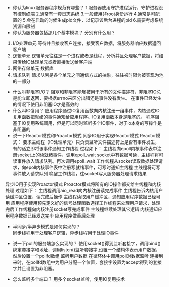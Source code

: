 - 你认为linux服务器程序规范有哪些？
1.服务器使用守护进程运行，守护进程没有控制终端
2.通常有一套日志系统
3.一般使用非root身份运行
4.通常是可配置的
5.会在启动的时候生成pid文件，以记录该后台进程的pid
6.需要考虑系统资源和限制
- 你认为服务器包括那几个基本模块？ 分别有什么用？
1. I/O处理单元 等待并且接收客户连接，接受客户数据，将服务器响应数据返回客户端
2. 逻辑单元 逻辑单元往往是一个进程或者是线程，分析并且处理客户数据，将结果传给IO处理单元或者直接发送给客户端
3. 网络存储单元 数据库
4. 请求队列 请求队列是各个单元之间通信方式的抽象，往往被时限为被实现为池的一部分
- 什么叫非阻塞I/O？
阻塞和非阻塞能够被用于所有的文件描述符，非阻塞IO总是能立即返回，要根据errno来区分出错还是事件没有发生。
在事件已经发生的情况下使用非阻塞IO才是高效的
- 什么叫IO复用？
应用程序通过IO复用函数向内核注册一组事件，内核通过IO复用函数把就绪的事件通知给应用程序。IO复用函数本身是阻塞的。 
程序阻塞于IO复用系统调用，但是可以同时监听多个IO事件，对于io本身的写操作是非阻塞的
- 说一下Reactor模式和Proactor模式
同步IO用于实现Reactor模式
Reactor模式：
要求主线程（IO处理单元）只负责监听文件描述符上是否有事件发生，有的话立即将该事件通知工作线程
过程如下：
主线程向epoll内核事件表中注册socket上的读就绪事件，调用epoll_wait
socket中有数据可读，主线程将可读事件放入请求队列。再次调用epoll_wait
工作线程从socket读取数据处理请求，向epoll内核事件表中注册写就绪事件，可写时通知主线程
主线程将可写事件放入请求队列
唤醒工作线程，往socket写入服务器处理请求结果

异步IO用于实现Proactor模式
Proactor模式将所有的IO操作都交给主线程和内核处理
过程如下：
主线程调用aio_read向内核注册读完成事件
主线程告诉内核用户读缓冲区位置、读完成后操作
主线程读取用户缓冲区，通知应用程序数据已经可用
应用程序使用预先定义好的信号处理函数选择工作线程来处理用户请求，处理完后工作线程向内核注册socket写完成事件
主线程继续处理其它逻辑
内核通知应用程序数据已经发送完毕
应用程序做善后处理

- 半同步/半异步模式是如何实现的？       
同步线程用于处理客户逻辑，异步线程用于处理IO事件

- 说一下poll的服务端怎么实现的？
使用socket()得到监听套接字，调用bind()绑定套接字和地址，调用listen()监听套接字,设置一个结构体表示用户数据，然后设置一个pollfd数组 监听用户数据
在循环体中调用poll对数据监听
连接到来时，在pollfd数组中为用户分配一个位置，套接字设置为accept得到的套接字并且设置为非阻塞。

-  怎么监听多个端口？
用多个socket监听，使用IO复用技术






